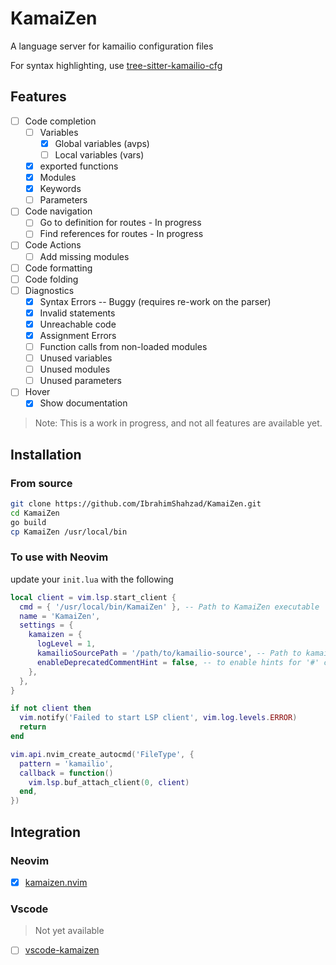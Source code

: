# KamaiZen
A language server for kamailio configuration files

For syntax highlighting, use [tree-sitter-kamailio-cfg](https://github.com/IbrahimShahzad/tree-sitter-kamailio-cfg)


## Features
- [ ] Code completion
    - [ ] Variables
      - [x] Global variables (avps)
      - [ ] Local variables (vars)
    - [x] exported functions
    - [x] Modules
    - [x] Keywords
    - [ ] Parameters
- [ ] Code navigation
  - [ ] Go to definition for routes - In progress
  - [ ] Find references for routes - In progress
- [ ] Code Actions
  - [ ] Add missing modules
- [ ] Code formatting
- [ ] Code folding
- [ ] Diagnostics
    - [x] Syntax Errors -- Buggy (requires re-work on the parser)
    - [x] Invalid statements
    - [x] Unreachable code
    - [x] Assignment Errors
    - [ ] Function calls from non-loaded modules
    - [ ] Unused variables
    - [ ] Unused modules
    - [ ] Unused parameters
- [ ] Hover
    - [x] Show documentation

> Note: This is a work in progress, and not all features are available yet.

## Installation

### From source

```bash
git clone https://github.com/IbrahimShahzad/KamaiZen.git 
cd KamaiZen
go build
cp KamaiZen /usr/local/bin
```

### To use with Neovim

update your `init.lua` with the following

```lua
local client = vim.lsp.start_client {
  cmd = { '/usr/local/bin/KamaiZen' }, -- Path to KamaiZen executable
  name = 'KamaiZen',
  settings = {
    kamaizen = {
      logLevel = 1,
      kamailioSourcePath = '/path/to/kamailio-source', -- Path to kamailio source
      enableDeprecatedCommentHint = false, -- to enable hints for '#' comments
    },
  },
}

if not client then
  vim.notify('Failed to start LSP client', vim.log.levels.ERROR)
  return
end

vim.api.nvim_create_autocmd('FileType', {
  pattern = 'kamailio',
  callback = function()
    vim.lsp.buf_attach_client(0, client)
  end,
})
```

## Integration

### Neovim

- [x] [kamaizen.nvim](https://github.com/IbrahimShahzad/kamaizen.nvim)

### Vscode

> Not yet available

- [ ] [vscode-kamaizen](github.com/IbrahimShahzad/vscode-kamaizen)


